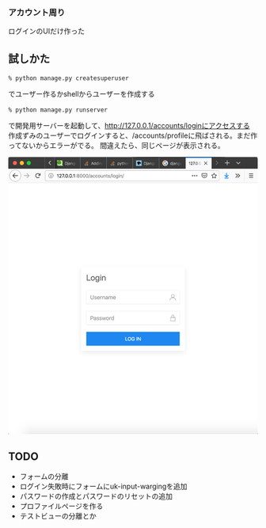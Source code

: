 ### アカウント周り

ログインのUIだけ作った

## 試しかた

```
% python manage.py createsuperuser
```

でユーザー作るかshellからユーザーを作成する

```
% python manage.py runserver
```

で開発用サーバーを起動して、http://127.0.0.1/accounts/loginにアクセスする
作成ずみのユーザーでログインすると、/accounts/profileに飛ばされる。まだ作ってないからエラーがでる。
間違えたら、同じページが表示される。

![img](./img/ui.png)

## TODO
* フォームの分離
* ログイン失敗時にフォームにuk-input-wargingを追加
* パスワードの作成とパスワードのリセットの追加
* プロファイルページを作る
* テストビューの分離とか






